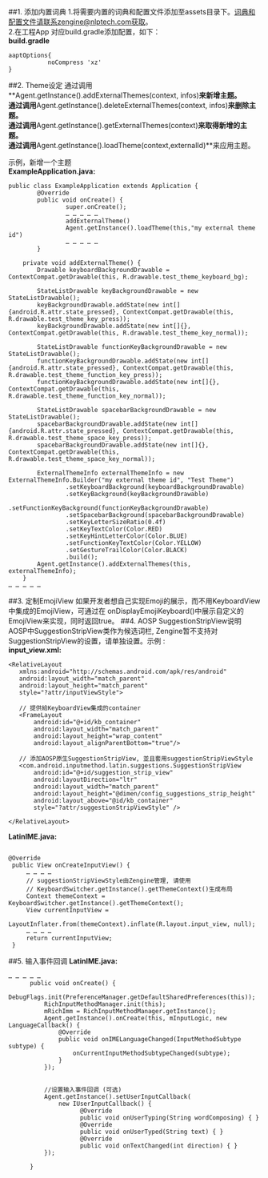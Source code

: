 ##1.  添加内置词典
1.将需要内置的词典和配置文件添加至assets目录下。词典和配置文件请联系zengine@nlptech.com获取。  
2.在工程App 对应build.gradle添加配置，如下：  
**build.gradle**

~~~
aaptOptions{
           noCompress 'xz'
}
~~~
##2. Theme设定
通过调用**Agent.getInstance().addExternalThemes(context, infos)**来新增主题。  
通过调用**Agent.getInstance().deleteExternalThemes(context, infos)**来删除主题。  
通过调用**Agent.getInstance().getExternalThemes(context)**来取得新增的主题。  
通过调用**Agent.getInstance().loadTheme(context,externalId)**来应用主题。  

示例，新增一个主题  
**ExampleApplication.java:**

~~~
public class ExampleApplication extends Application {
        @Override
        public void onCreate() {
                super.onCreate();
                … … … … …
                addExternalTheme()
                Agent.getInstance().loadTheme(this,"my external theme id")
                … … … … …
        }  

    private void addExternalTheme() {
        Drawable keyboardBackgroundDrawable = ContextCompat.getDrawable(this, R.drawable.test_theme_keyboard_bg);

        StateListDrawable keyBackgroundDrawable = new StateListDrawable();
        keyBackgroundDrawable.addState(new int[]{android.R.attr.state_pressed}, ContextCompat.getDrawable(this, R.drawable.test_theme_key_press));
        keyBackgroundDrawable.addState(new int[]{}, ContextCompat.getDrawable(this, R.drawable.test_theme_key_normal));

        StateListDrawable functionKeyBackgroundDrawable = new StateListDrawable();
        functionKeyBackgroundDrawable.addState(new int[]{android.R.attr.state_pressed}, ContextCompat.getDrawable(this, R.drawable.test_theme_function_key_press));
        functionKeyBackgroundDrawable.addState(new int[]{}, ContextCompat.getDrawable(this, R.drawable.test_theme_function_key_normal));

        StateListDrawable spacebarBackgroundDrawable = new StateListDrawable();
        spacebarBackgroundDrawable.addState(new int[]{android.R.attr.state_pressed}, ContextCompat.getDrawable(this, R.drawable.test_theme_space_key_press));
        spacebarBackgroundDrawable.addState(new int[]{}, ContextCompat.getDrawable(this, R.drawable.test_theme_space_key_normal));

        ExternalThemeInfo externalThemeInfo = new ExternalThemeInfo.Builder("my external theme id", "Test Theme")
                .setKeyboardBackground(keyboardBackgroundDrawable)
                .setKeyBackground(keyBackgroundDrawable)
                .setFunctionKeyBackground(functionKeyBackgroundDrawable)
                .setSpacebarBackground(spacebarBackgroundDrawable)
                .setKeyLetterSizeRatio(0.4f)
                .setKeyTextColor(Color.RED)
                .setKeyHintLetterColor(Color.BLUE)
                .setFunctionKeyTextColor(Color.YELLOW)
                .setGestureTrailColor(Color.BLACK)
                .build();
        Agent.getInstance().addExternalThemes(this, externalThemeInfo);
    }
… … … … …
~~~
##3. 定制EmojiView
如果开发者想自己实现Emoji的展示，而不用KeyboardView中集成的EmojiView，可通过在 onDisplayEmojiKeyboard()中展示自定义的EmojiView来实现，同时返回true。
##4.  AOSP SuggestionStripView说明
AOSP中SuggestionStripView类作为候选词栏, Zengine暂不支持对SuggestionStripView的设置，请单独设置。示例 :  
**input_view.xml:**

~~~
<RelativeLayout
   xmlns:android="http://schemas.android.com/apk/res/android"
   android:layout_width="match_parent"
   android:layout_height="match_parent"
   style="?attr/inputViewStyle">

   // 提供給KeyboardView集成的container
   <FrameLayout
       android:id="@+id/kb_container"
       android:layout_width="match_parent"
       android:layout_height="wrap_content"
       android:layout_alignParentBottom="true"/>

   // 添加AOSP原生SuggestionStripView, 並且套用suggestionStripViewStyle
   <com.android.inputmethod.latin.suggestions.SuggestionStripView
       android:id="@+id/suggestion_strip_view"
       android:layoutDirection="ltr"
       android:layout_width="match_parent"
       android:layout_height="@dimen/config_suggestions_strip_height"
       android:layout_above="@id/kb_container"
       style="?attr/suggestionStripViewStyle" />

</RelativeLayout>
~~~

**LatinIME.java:**

~~~

@Override
 public View onCreateInputView() {
     … … … …
     // suggestionStripViewStyle由Zengine管理, 请使用
     // KeyboardSwitcher.getInstance().getThemeContext()生成布局
     Context themeContext = KeyboardSwitcher.getInstance().getThemeContext();
     View currentInputView =   
                  LayoutInflater.from(themeContext).inflate(R.layout.input_view, null);
     … … … … 
     return currentInputView;
 }
~~~

##5.  输入事件回调
**LatinIME.java:**

~~~
… … … … …
      public void onCreate() {
          DebugFlags.init(PreferenceManager.getDefaultSharedPreferences(this));
          RichInputMethodManager.init(this);
          mRichImm = RichInputMethodManager.getInstance();
          Agent.getInstance().onCreate(this, mInputLogic, new LanguageCallback() {
              @Override
              public void onIMELanguageChanged(InputMethodSubtype subtype) {
                  onCurrentInputMethodSubtypeChanged(subtype);
              }
          });
   

          //设置输入事件回调 (可选)
          Agent.getInstance().setUserInputCallback(
              new IUserInputCallback() {
					@Override
					public void onUserTyping(String wordComposing) { }
					@Override
					public void onUserTyped(String text) { }
					@Override
					public void onTextChanged(int direction) { }
          });

      }
~~~
